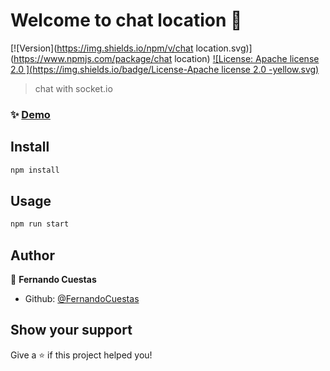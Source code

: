 # Welcome to chat location 👋
[![Version](https://img.shields.io/npm/v/chat location.svg)](https://www.npmjs.com/package/chat location)
[![License: Apache license 2.0	](https://img.shields.io/badge/License-Apache license 2.0	-yellow.svg)](#)

> chat with socket.io

### ✨ [Demo](https://fernando-cuestas-chat-location.herokuapp.com/)

## Install

```sh
npm install
```

## Usage

```sh
npm run start
```

## Author

👤 **Fernando Cuestas**

* Github: [@FernandoCuestas](https://github.com/FernandoCuestas)

## Show your support

Give a ⭐️ if this project helped you!
